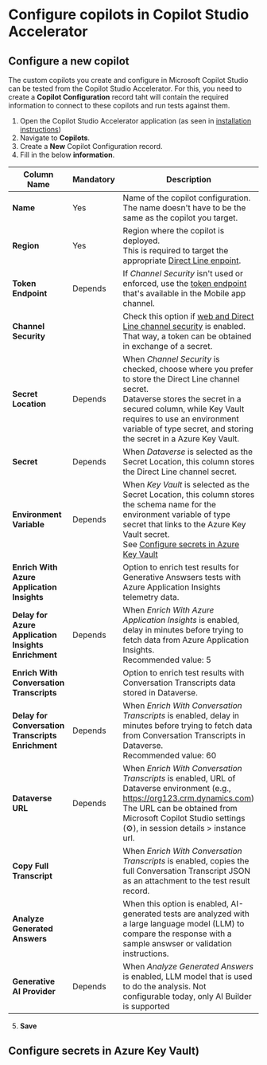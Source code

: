 # Configure copilots in Copilot Studio Accelerator

## Configure a new copilot 

The custom copilots you create and configure in Microsoft Copilot Studio can be tested from the Copilot Studio Accelerator.
For this, you need to create a **Copilot Configuration** record taht will contain the required information to connect to these copilots and run tests against them.

1. Open the Copilot Studio Accelerator application (as seen in [installation instructions](./INSTALLATION_INSTRUCTIONS.md#access-the-copilot-studio-accelerator-app))
2. Navigate to **Copilots**.
3. Create a **New** Copilot Configuration record.
4. Fill in the below **information**.

| Column Name | Mandatory | Description | 
| --- | --- | --- |
| **Name** | Yes | Name of the copilot configuration. <br> The name doesn't have to be the same as the copilot you target. |
| **Region** | Yes | Region where the copilot is deployed. <br> This is required to target the appropriate [Direct Line enpoint](https://learn.microsoft.com/azure/bot-service/rest-api/bot-framework-rest-direct-line-3-0-api-reference?view=azure-bot-service-4.0). |
| **Token Endpoint** | Depends | If _Channel Security_ isn't used or enforced, use the [token endpoint](https://learn.microsoft.com/microsoft-copilot-studio/publication-connect-bot-to-custom-application#retrieve-your-copilot-studio-copilot-parameters) that's available in the Mobile app channel. |
| **Channel Security** |  |  Check this option if [web and Direct Line channel security](https://learn.microsoft.com/microsoft-copilot-studio/configure-web-security) is enabled. <br> That way, a token can be obtained in exchange of a secret. |
| **Secret Location** | Depends | When _Channel Security_ is checked, choose where you prefer to store the Direct Line channel secret. <br> Dataverse stores the secret in a secured column, while Key Vault requires to use an environment variable of type secret, and storing the secret in a Azure Key Vault. |
| **Secret** | Depends | When _Dataverse_ is selected as the Secret Location, this column stores the Direct Line channel secret. |
| **Environment Variable** | Depends | When _Key Vault_ is selected as the Secret Location, this column stores the schema name for the environment variable of type secret that links to the Azure Key Vault secret. <br> See [Configure secrets in Azure Key Vault](./CONFIGURE_COPILOTS.md#configure-secrets-in-azure-key-vault)|
| **Enrich With Azure Application Insights** |  | Option to enrich test results for Generative Answsers tests with Azure Application Insights telemetry data. |
| **Delay for Azure Application Insights Enrichment** | Depends | When _Enrich With Azure Application Insights_ is enabled, delay in minutes before trying to fetch data from Azure Application Insights. <br> Recommended value: 5 |
| **Enrich With Conversation Transcripts** |  | Option to enrich test results with Conversation Transcripts data stored in Dataverse. |
| **Delay for Conversation Transcripts Enrichment** | Depends | When _Enrich With Conversation Transcripts_ is enabled, delay in minutes before trying to fetch data from Conversation Transcripts in Dataverse. <br> Recommended value: 60 |
| **Dataverse URL** | Depends | When _Enrich With Conversation Transcripts_ is enabled, URL of Dataverse environment (e.g., https://org123.crm.dynamics.com) <br> The URL can be obtained from Microsoft Copilot Studio settings (⚙️), in session details > instance url. |
| **Copy Full Transcript** |  | When _Enrich With Conversation Transcripts_ is enabled, copies the full Conversation Transcript JSON as an attachment to the test result record. |
| **Analyze Generated Answers** |  | When this option is enabled, AI-generated tests are analyzed with a large language model (LLM) to compare the response with a sample answser or validation instructions. |
| **Generative AI Provider** | Depends | When _Analyze Generated Answers_ is enabled, LLM model that is used to do the analysis. Not configurable today, only AI Builder is supported |

5. **Save**

## Configure secrets in Azure Key Vault)
